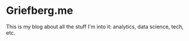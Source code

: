 # Griefberg.me
This is my blog about all the stuff I'm into it: analytics, data science, tech, etc.
